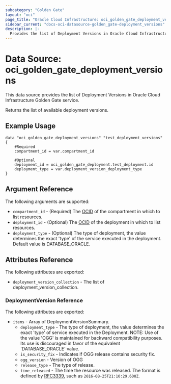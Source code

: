 ```yaml
---
subcategory: "Golden Gate"
layout: "oci"
page_title: "Oracle Cloud Infrastructure: oci_golden_gate_deployment_versions"
sidebar_current: "docs-oci-datasource-golden_gate-deployment_versions"
description: |-
  Provides the list of Deployment Versions in Oracle Cloud Infrastructure Golden Gate service
---
```


# Data Source: oci_golden_gate_deployment_versions
This data source provides the list of Deployment Versions in Oracle Cloud Infrastructure Golden Gate service.

Returns the list of available deployment versions.


## Example Usage

```hcl
data "oci_golden_gate_deployment_versions" "test_deployment_versions" {
	#Required
	compartment_id = var.compartment_id

	#Optional
	deployment_id = oci_golden_gate_deployment.test_deployment.id
	deployment_type = var.deployment_version_deployment_type
}
```

## Argument Reference

The following arguments are supported:

* `compartment_id` - (Required) The [OCID](https://docs.cloud.oracle.com/iaas/Content/General/Concepts/identifiers.htm) of the compartment in which to list resources. 
* `deployment_id` - (Optional) The [OCID](https://docs.cloud.oracle.com/iaas/Content/General/Concepts/identifiers.htm) of the deployment in which to list resources. 
* `deployment_type` - (Optional) The type of deployment, the value determines the exact 'type' of the service executed in the deployment. Default value is DATABASE_ORACLE. 


## Attributes Reference

The following attributes are exported:

* `deployment_version_collection` - The list of deployment_version_collection.

### DeploymentVersion Reference

The following attributes are exported:

* `items` - Array of DeploymentVersionSummary. 
	* `deployment_type` - The type of deployment, the value determines the exact 'type' of service executed in the Deployment. NOTE: Use of the value 'OGG' is maintained for backward compatibility purposes.  Its use is discouraged in favor of the equivalent 'DATABASE_ORACLE' value. 
	* `is_security_fix` - Indicates if OGG release contains security fix. 
	* `ogg_version` - Version of OGG 
	* `release_type` - The type of release. 
	* `time_released` - The time the resource was released. The format is defined by [RFC3339](https://tools.ietf.org/html/rfc3339), such as `2016-08-25T21:10:29.600Z`. 

